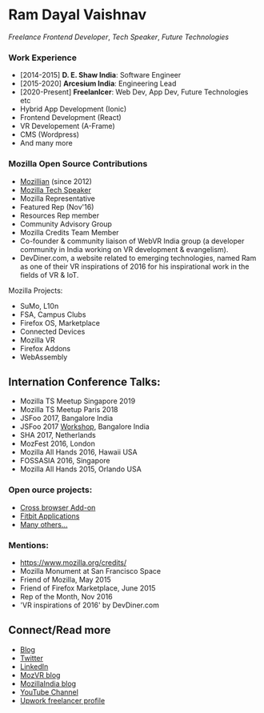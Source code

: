 # Ram Dayal Vaishnav
 
_Freelance Frontend Developer_, _Tech Speaker_, _Future Technologies_


### Work Experience

* [2014-2015] **D. E. Shaw India**: Software Engineer
* [2015-2020] **Arcesium India**: Engineering Lead
* [2020-Present] **Freelanlcer**: Web Dev, App Dev, Future Technologies etc
 * Hybrid App Development (Ionic)
 * Frontend Development (React)
 * VR Developement (A-Frame)
 * CMS (Wordpress)
 * And many more

### Mozilla Open Source Contributions

* [Mozillian](https://mozillians.org/en-US/u/gurumukhi) (since 2012)
* [Mozilla Tech Speaker](https://gurumukhi.wordpress.com/about-me/)
* Mozilla Representative
 * Featured Rep (Nov'16)
 * Resources Rep member
* Community Advisory Group
* Mozilla Credits Team Member
* Co-founder & community liaison of WebVR India group (a developer community in India working on VR development & evangelism). 
* DevDiner.com, a website related to emerging technologies, named Ram as one of their VR inspirations of 2016 for his inspirational work in the fields of VR & IoT.

Mozilla Projects:

* SuMo, L10n
* FSA, Campus Clubs
* Firefox OS, Marketplace
* Connected Devices
* Mozilla VR
* Firefox Addons
* WebAssembly

## Internation Conference Talks:

* Mozilla TS Meetup Singapore 2019
* Mozilla TS Meetup Paris 2018
* JSFoo 2017, Bangalore India
* JSFoo 2017 [Workshop](https://jsfoo.in/2017-webvr-workshop/), Bangalore India
* SHA 2017, Netherlands
* MozFest 2016, London
* Mozilla All Hands 2016, Hawaii USA
* FOSSASIA 2016, Singapore
* Mozilla All Hands 2015, Orlando USA

### Open ource projects:

* [Cross browser Add-on](https://addons.mozilla.org/en-US/firefox/user/9895978/)
* [Fitbit Applications](https://gallery.fitbit.com/developer/c8b2b4f0-8568-4caf-8cc6-9683293dae76)
* [Many others...](https://github.com/gurumukhi/)

### Mentions:

* https://www.mozilla.org/credits/
* Mozilla Monument at San Francisco Space
* Friend of Mozilla, May 2015
* Friend of Firefox Marketplace, June 2015
* Rep of the Month, Nov 2016
* 'VR inspirations of 2016' by DevDiner.com


## Connect/Read more
* [Blog](https://gurumukhi.wordpress.com/)
* [Twitter](https://twitter.com/ram_gurumukhi)
* [LinkedIn](http://in.linkedin.com/in/gurumukhi/)
* [MozVR blog](https://blog.mozvr.com/author/ram/)
* [MozillaIndia blog](http://blog.mozillaindia.org/author/gurumukhi)
* [YouTube Channel](https://www.youtube.com/user/vaishnavrd)
* [Upwork freelancer profile](https://www.upwork.com/o/profiles/users/~013db2e94d8e5a8f9e/)
